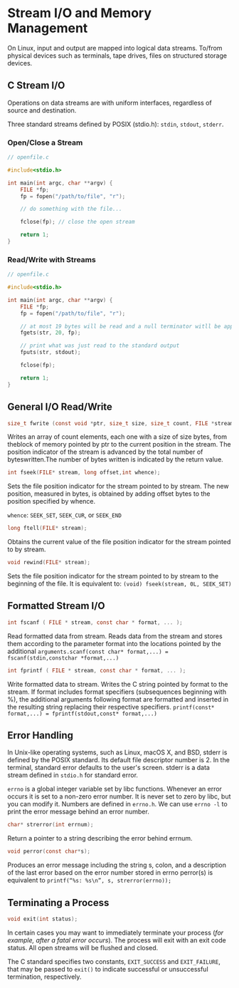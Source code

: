 # Stream I/O and Memory Management

On Linux, input and output are mapped into logical data streams. To/from physical devices such as terminals, tape drives, files on structured storage devices.

## C Stream I/O

Operations on data streams are with uniform interfaces, regardless of source and destination.

Three standard streams defined by POSIX (stdio.h): `stdin`, `stdout`, `stderr`.

### Open/Close a Stream

```C
// openfile.c

#include<stdio.h>

int main(int argc, char **argv) {
    FILE *fp;
    fp = fopen("/path/to/file", "r");

    // do something with the file...

    fclose(fp); // close the open stream

    return 1;
}
```

### Read/Write with Streams

```C
// openfile.c

#include<stdio.h>

int main(int argc, char **argv) {
    FILE *fp;
    fp = fopen("/path/to/file", "r");

    // at most 19 bytes will be read and a null terminator witll be appended thereafter.
    fgets(str, 20, fp); 

    // print what was just read to the standard output
    fputs(str, stdout);

    fclose(fp);

    return 1;
}
```

## General I/O Read/Write

```C 
size_t fwrite (const void *ptr, size_t size, size_t count, FILE *stream );
``` 
Writes an array of count elements, each one with a size of size bytes, from theblock of memory pointed by ptr to the current position in the stream. The position indicator of the stream is advanced by the total number of byteswritten.The number of bytes written is indicated by the return value.

```C
int fseek(FILE* stream, long offset,int whence);
```
Sets the file position indicator for the stream pointed to by stream. The new position, measured in bytes, is obtained by adding offset bytes to the position specified by whence.

`whence`: `SEEK_SET`, `SEEK_CUR`, or `SEEK_END` 

```C
long ftell(FILE* stream);
```
Obtains the current value of the file position indicator for the stream pointed to by stream.

```C
void rewind(FILE* stream);
```
Sets the file position indicator for the stream pointed to by stream to the beginning of the file. It is equivalent to: `(void) fseek(stream, 0L, SEEK_SET)`


## Formatted Stream I/O

```C
int fscanf ( FILE * stream, const char * format, ... );
```
Read formatted data from stream. Reads data from the stream and stores them according to the parameter format into the locations pointed by the additional `arguments.scanf(const char* format,...) = fscanf(stdin,constchar *format,...)`

```C
int fprintf ( FILE * stream, const char * format, ... ); 
```
Write formatted data to stream. Writes the C string pointed by format to the stream. If format includes format specifiers (subsequences beginning with %), the additional arguments following format are formatted and inserted in the resulting string replacing their respective specifiers. `printf(const* format,...) = fprintf(stdout,const* format,...)`

## Error Handling 

In Unix-like operating systems, such as Linux, macOS X, and BSD, stderr is defined by the POSIX standard. Its default file descriptor number is 2. In the terminal, standard error defaults to the user's screen. stderr is a data stream defined in `stdio.h` for standard error.

`errno` is a global integer variable set by libc functions. Whenever an error occurs it is set to a non-zero error number. It is never set to zero by libc, but you can modify it. Numbers are defined in `errno.h`. We can use `errno -l` to print the error message behind an error number.

```C
char* strerror(int errnum);
```
Return a pointer to a string describing the error behind errnum.

```C
void perror(const char*s);
```
Produces an error message including the string s, colon, and a description of the last error based on the error number stored in errno perror(s) is equivalent to `printf(“%s: %s\n”, s, strerror(errno));` 

## Terminating a Process

```C
void exit(int status);
```
In certain cases you may want to immediately terminate your process (*for example, after a fatal error occurs*). The process will exit with an exit code status. All open streams will be flushed and closed. 

The C standard specifies two constants, `EXIT_SUCCESS` and `EXIT_FAILURE`, that may be passed to `exit()` to indicate  successful or unsuccessful termination, respectively.